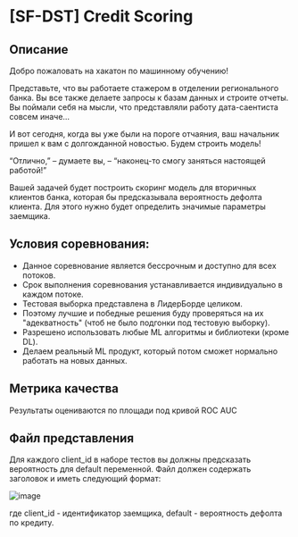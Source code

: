 # [SF-DST] Credit Scoring

## Описание

Добро пожаловать на хакатон по машинному обучению!

Представьте, что вы работаете стажером в отделении регионального банка. Вы все также делаете запросы к базам данных и строите отчеты. Вы поймали себя на мысли, что представляли работу дата-саентиста совсем иначе…

И вот сегодня, когда вы уже были на пороге отчаяния, ваш начальник пришел к вам с долгожданной новостью. Будем строить модель!

“Отлично,” – думаете вы, – “наконец-то смогу заняться настоящей работой!”

Вашей задачей будет построить скоринг модель для вторичных клиентов банка, которая бы предсказывала вероятность дефолта клиента. Для этого нужно будет определить значимые параметры заемщика.

## Условия соревнования:

- Данное соревнование является бессрочным и доступно для всех потоков.
- Срок выполнения соревнования устанавливается индивидуально в каждом потоке.
- Тестовая выборка представлена в ЛидерБорде целиком.
- Поэтому лучшие и победные решения буду проверяться на их "адекватность" (чтоб не было подгонки под тестовую выборку).
- Разрешено использовать любые ML алгоритмы и библиотеки (кроме DL).
- Делаем реальный ML продукт, который потом сможет нормально работать на новых данных.

## Метрика качества

Результаты оцениваются по площади под кривой ROC AUC

## Файл представления

Для каждого client_id в наборе тестов вы должны предсказать вероятность для default переменной. Файл должен содержать заголовок и иметь следующий формат:

![image](https://user-images.githubusercontent.com/69968225/113753320-a3e99100-9716-11eb-80e2-5b3ec32119ef.png)

где client_id - идентификатор заемщика, default - вероятность дефолта по кредиту.



